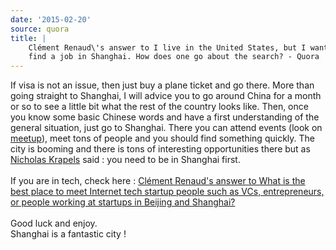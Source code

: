 ```yaml
---
date: '2015-02-20'
source: quora
title: |
    Clément Renaud\'s answer to I live in the United States, but I want to
    find a job in Shanghai. How does one go about the search? - Quora
---
```


If visa is not an issue, then just buy a plane ticket and go there. More
than going straight to Shanghai, I will advice you to go around China
for a month or so to see a little bit what the rest of the country looks
like. Then, once you know some basic Chinese words and have a first
understanding of the general situation, just go to Shanghai. There you
can attend events (look on [meetup](http://meetup.com)), meet tons of
people and you should find something quickly. The city is booming and
there is tons of interesting opportunities there but as [Nicholas
Krapels](http://quora.com/profile/Nicholas-Krapels) said : you need to
be in Shanghai first.\
\
If you are in tech, check here : [Clément Renaud\'s answer to What is
the best place to meet Internet tech startup people such as VCs,
entrepreneurs, or people working at startups in Beijing and
Shanghai?](http://quora.com/What-is-the-best-place-to-meet-Internet-tech-startup-people-such-as-VCs-entrepreneurs-or-people-working-at-startups-in-Beijing-and-Shanghai/answer/Cl%C3%A9ment-Renaud)\
\
Good luck and enjoy.\
Shanghai is a fantastic city !
